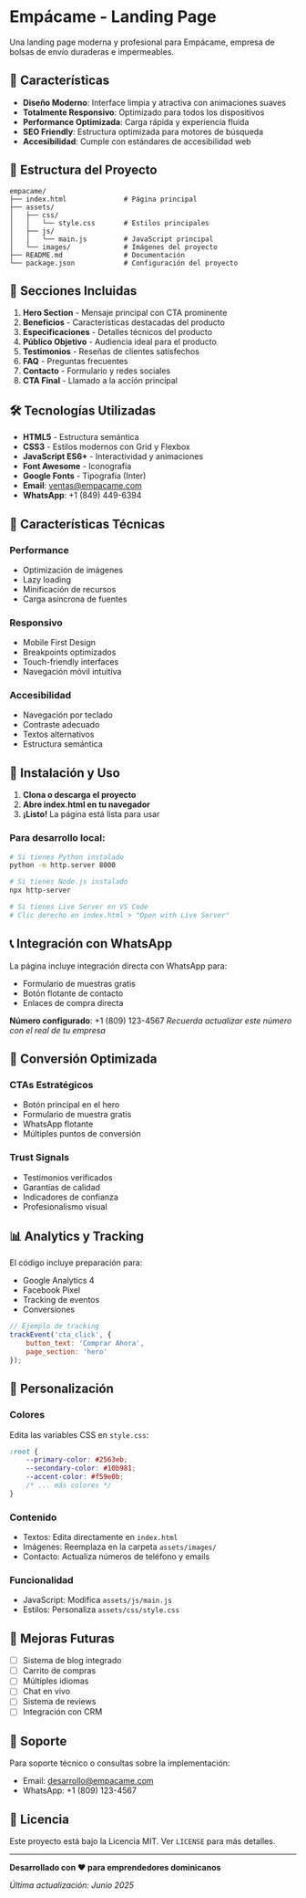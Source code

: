 # Empácame - Landing Page

Una landing page moderna y profesional para Empácame, empresa de bolsas de envío duraderas e impermeables.

## 🚀 Características

- **Diseño Moderno**: Interface limpia y atractiva con animaciones suaves
- **Totalmente Responsivo**: Optimizado para todos los dispositivos
- **Performance Optimizada**: Carga rápida y experiencia fluida
- **SEO Friendly**: Estructura optimizada para motores de búsqueda
- **Accesibilidad**: Cumple con estándares de accesibilidad web

## 📁 Estructura del Proyecto

```
empacame/
├── index.html              # Página principal
├── assets/
│   ├── css/
│   │   └── style.css       # Estilos principales
│   ├── js/
│   │   └── main.js         # JavaScript principal
│   └── images/             # Imágenes del proyecto
├── README.md               # Documentación
└── package.json            # Configuración del proyecto
```

## 🎨 Secciones Incluidas

1. **Hero Section** - Mensaje principal con CTA prominente
2. **Beneficios** - Características destacadas del producto
3. **Especificaciones** - Detalles técnicos del producto
4. **Público Objetivo** - Audiencia ideal para el producto
5. **Testimonios** - Reseñas de clientes satisfechos
6. **FAQ** - Preguntas frecuentes
7. **Contacto** - Formulario y redes sociales
8. **CTA Final** - Llamado a la acción principal

## 🛠️ Tecnologías Utilizadas

- **HTML5** - Estructura semántica
- **CSS3** - Estilos modernos con Grid y Flexbox
- **JavaScript ES6+** - Interactividad y animaciones
- **Font Awesome** - Iconografía
- **Google Fonts** - Tipografía (Inter)
- **Email**: [ventas@empacame.com](mailto:ventas@empacame.com)
- **WhatsApp**: +1 (849) 449-6394

## 📱 Características Técnicas

### Performance
- Optimización de imágenes
- Lazy loading
- Minificación de recursos
- Carga asíncrona de fuentes

### Responsivo
- Mobile First Design
- Breakpoints optimizados
- Touch-friendly interfaces
- Navegación móvil intuitiva

### Accesibilidad
- Navegación por teclado
- Contraste adecuado
- Textos alternativos
- Estructura semántica

## 🚀 Instalación y Uso

1. **Clona o descarga el proyecto**
2. **Abre index.html en tu navegador**
3. **¡Listo!** La página está lista para usar

### Para desarrollo local:

```bash
# Si tienes Python instalado
python -m http.server 8000

# Si tienes Node.js instalado
npx http-server

# Si tienes Live Server en VS Code
# Clic derecho en index.html > "Open with Live Server"
```

## 📞 Integración con WhatsApp

La página incluye integración directa con WhatsApp para:
- Formulario de muestras gratis
- Botón flotante de contacto
- Enlaces de compra directa

**Número configurado**: +1 (809) 123-4567
*Recuerda actualizar este número con el real de tu empresa*

## 🎯 Conversión Optimizada

### CTAs Estratégicos
- Botón principal en el hero
- Formulario de muestra gratis
- WhatsApp flotante
- Múltiples puntos de conversión

### Trust Signals
- Testimonios verificados
- Garantías de calidad
- Indicadores de confianza
- Profesionalismo visual

## 📊 Analytics y Tracking

El código incluye preparación para:
- Google Analytics 4
- Facebook Pixel
- Tracking de eventos
- Conversiones

```javascript
// Ejemplo de tracking
trackEvent('cta_click', {
    button_text: 'Comprar Ahora',
    page_section: 'hero'
});
```

## 🔧 Personalización

### Colores
Edita las variables CSS en `style.css`:

```css
:root {
    --primary-color: #2563eb;
    --secondary-color: #10b981;
    --accent-color: #f59e0b;
    /* ... más colores */
}
```

### Contenido
- Textos: Edita directamente en `index.html`
- Imágenes: Reemplaza en la carpeta `assets/images/`
- Contacto: Actualiza números de teléfono y emails

### Funcionalidad
- JavaScript: Modifica `assets/js/main.js`
- Estilos: Personaliza `assets/css/style.css`

## 🌟 Mejoras Futuras

- [ ] Sistema de blog integrado
- [ ] Carrito de compras
- [ ] Múltiples idiomas
- [ ] Chat en vivo
- [ ] Sistema de reviews
- [ ] Integración con CRM

## 📧 Soporte

Para soporte técnico o consultas sobre la implementación:
- Email: desarrollo@empacame.com
- WhatsApp: +1 (809) 123-4567

## 📄 Licencia

Este proyecto está bajo la Licencia MIT. Ver `LICENSE` para más detalles.

---

**Desarrollado con ❤️ para emprendedores dominicanos**

*Última actualización: Junio 2025*
